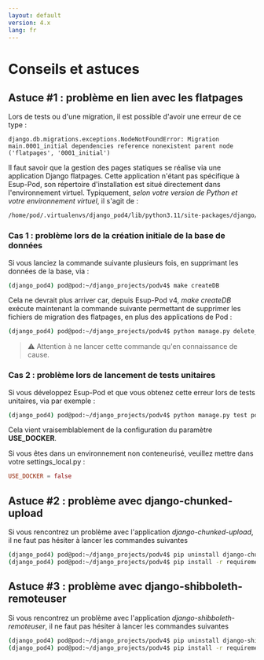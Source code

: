 ```yaml
---
layout: default
version: 4.x
lang: fr
---
```


# Conseils et astuces

## Astuce #1 : problème en lien avec les flatpages

Lors de tests ou d'une migration, il est possible d'avoir une erreur de ce type :

```log
django.db.migrations.exceptions.NodeNotFoundError: Migration main.0001_initial dependencies reference nonexistent parent node ('flatpages', '0001_initial')
```

Il faut savoir que la gestion des pages statiques se réalise via une application Django flatpages.
Cette application n'étant pas spécifique à Esup-Pod, son répertoire d'installation est situé directement dans l'environnement virtuel.
Typiquement, _selon votre version de Python et votre environnement virtuel_, il s'agit de :

```sh
/home/pod/.virtualenvs/django_pod4/lib/python3.11/site-packages/django/contrib/flatpages
```

### Cas 1 : problème lors de la création initiale de la base de données

Si vous lanciez la commande suivante plusieurs fois, en supprimant les données de la base, via :

```sh
(django_pod4) pod@pod:~/django_projects/podv4$ make createDB
```

Cela ne devrait plus arriver car, depuis Esup-Pod v4, _make createDB_ exécute maintenant la commande suivante permettant de supprimer les fichiers de migration des flatpages, en plus des applications de Pod :

```sh
(django_pod4) pod@pod:~/django_projects/podv4$ python manage.py delete_flatpages_migrations.py
```

> ⚠️ Attention à ne lancer cette commande qu'en connaissance de cause.

### Cas 2 : problème lors de lancement de tests unitaires

Si vous développez Esup-Pod et que vous obtenez cette erreur lors de tests unitaires, via par exemple :

```sh
(django_pod4) pod@pod:~/django_projects/podv4$ python manage.py test pod.video.tests --settings=pod.main.test_settings
```

Cela vient vraisemblablement de la configuration du paramètre **USE_DOCKER**.

Si vous êtes dans un environnement non conteneurisé, veuillez mettre dans votre settings_local.py :

```conf
USE_DOCKER = false
```

## Astuce #2 : problème avec django-chunked-upload

Si vous rencontrez un problème avec l'application _django-chunked-upload_, il ne faut pas hésiter à lancer les commandes suivantes

```sh
(django_pod4) pod@pod:~/django_projects/podv4$ pip uninstall django-chunked-upload
(django_pod4) pod@pod:~/django_projects/podv4$ pip install -r requirements.txt
```

## Astuce #3 : problème avec django-shibboleth-remoteuser

Si vous rencontrez un problème avec l'application _django-shibboleth-remoteuser_, il ne faut pas hésiter à lancer les commandes suivantes

```sh
(django_pod4) pod@pod:~/django_projects/podv4$ pip uninstall django-shibboleth-remoteuser
(django_pod4) pod@pod:~/django_projects/podv4$ pip install -r requirements.txt
```
